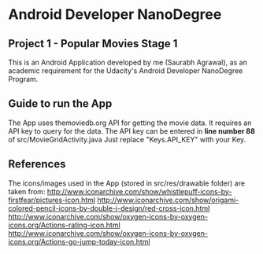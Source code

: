 # Android Developer NanoDegree

## Project 1 - Popular Movies Stage 1

This is an Android Application developed by me (Saurabh Agrawal), as an 
academic requirement for the Udacity's Android Developer NanoDegree Program.

## Guide to run the App

The App uses themoviedb.org API for getting the movie data. It requires an API key to 
query for the data.
The API key can be entered in <b> line number 88 </b> of src/MovieGridActivity.java
Just replace "Keys.API_KEY" with your Key.

## References

The icons/images used in the App (stored in src/res/drawable folder) are taken from:
http://www.iconarchive.com/show/whistlepuff-icons-by-firstfear/pictures-icon.html
http://www.iconarchive.com/show/origami-colored-pencil-icons-by-double-j-design/red-cross-icon.html
http://www.iconarchive.com/show/oxygen-icons-by-oxygen-icons.org/Actions-rating-icon.html
http://www.iconarchive.com/show/oxygen-icons-by-oxygen-icons.org/Actions-go-jump-today-icon.html